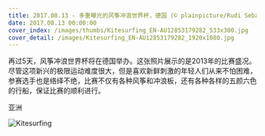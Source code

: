```yaml
---
title: 2017.08.13 - 多重曝光的风筝冲浪世界杯，德国 (© plainpicture/Rudi Sebastian)
date: 2017.08.13 00:00:00
cover_index: /images/thumbs/Kitesurfing_EN-AU12853179282_533x300.jpg
cover_detail: /images/Kitesurfing_EN-AU12853179282_1920x1080.jpg
---
```


再过5天，风筝冲浪世界杯将在德国举办。这张照片展示的是2013年的比赛盛况。尽管这项新兴的极限运动难度很大，但是喜欢新鲜刺激的年轻人们从来不怕困难，参赛选手也是络绎不绝，比赛不仅有各种风筝和冲浪板，还有各种各样的五颜六色的行船，保证比赛的顺利进行。

亚洲

![Kitesurfing](/images/Kitesurfing_EN-AU12853179282_1920x1080.jpg)
